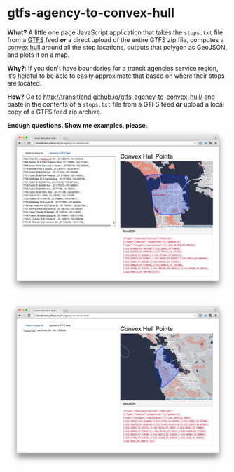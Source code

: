 # gtfs-agency-to-convex-hull

**What?** A little one page JavaScript application that takes the `stops.txt` file from a [GTFS](https://developers.google.com/transit/gtfs/) feed ***or*** a direct upload of the entire GTFS zip file, computes a [convex hull](http://en.wikipedia.org/wiki/Convex_hull) around all the stop locations, outputs that polygon as GeoJSON, and plots it on a map.

**Why?**: If you don't have boundaries for a transit agencies service region, it's helpful to be able to easily approximate that based on where their stops are located.

**How?** Go to http://transitland.github.io/gtfs-agency-to-convex-hull/ and paste in the contents of a `stops.txt` file from a GTFS feed ***or*** upload a local copy of a GTFS feed zip archive.

**Enough questions. Show me examples, please.**
[![example screenshot: paste in stops.txt](example-screenshot-paste-in-stops-txt.png "paste in stops.txt")](http://transitland.github.io/gtfs-agency-to-convex-hull/)

[![example screenshot: upload GTFS zip archive](example-screenshot-upload-gtfs-zip.png "upload GTFS zip archive")](http://transitland.github.io/gtfs-agency-to-convex-hull/)
